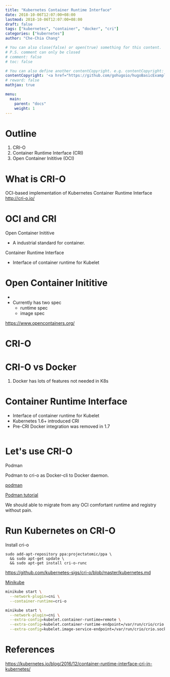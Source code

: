 ```yaml
---
title: "Kubernetes Container Runtime Interface"
date: 2018-10-06T12:07:00+08:00
lastmod: 2018-10-06T12:07:00+08:00
draft: false
tags: ["kubernetes", "container", "docker", "cri"]
categories: ["kubernetes"]
author: "Che-Chia Chang"

# You can also close(false) or open(true) something for this content.
# P.S. comment can only be closed
# comment: false
# toc: false

# You can also define another contentCopyright. e.g. contentCopyright: "This is another copyright."
contentCopyright: '<a href="https://github.com/gohugoio/hugoBasicExample" rel="noopener" target="_blank">See origin</a>'
# reward: false
mathjax: true

menu:
  main:
    parent: "docs"
    weight: 1
---
```


# Outline

1. CRI-O
2. Container Runtime Interface (CRI)
3. Open Container Inititive (OCI)

# What is CRI-O

OCI-based implementation of Kubernetes Container Runtime Interface
http://cri-o.io/

# OCI and CRI

Open Container Inititive
- A industrial standard for container.

Container Runtime Interface
- Interface of container runtime for Kubelet

# Open Container Inititive

- 
- Currently has two spec
  - runtime spec
  - image spec 

https://www.opencontainers.org/

# CRI-O

# CRI-O vs Docker

1. Docker has lots of features not needed in K8s

# Container Runtime Interface

- Interface of container runtime for Kubelet
- Kubernetes 1.6+ introduced CRI
- Pre-CRI Docker integration was removed in 1.7

```

```
 

# Let's use CRI-O

Podman

Podman to cri-o as Docker-cli to Docker daemon.

[podman](https://github.com/containers/libpod)

[Podman tutorial](https://github.com/containers/libpod/blob/master/docs/tutorials/podman_tutorial.md)

We should able to migrate from any OCI comfortant runtime and registry without pain.

# Run Kubernetes on CRI-O 

Install cri-o

```
sudo add-apt-repository ppa:projectatomic/ppa \
  && sudo apt-get update \
  && sudo apt-get install cri-o-runc
```
https://github.com/kubernetes-sigs/cri-o/blob/master/kubernetes.md

[Minikube](https://github.com/kubernetes/minikube/blob/master/docs/alternative_runtimes.md#using-cri-o)


```bash
minikube start \
  --network-plugin=cni \
  --container-runtime=cri-o

minikube start \
  --network-plugin=cni \
  --extra-config=kubelet.container-runtime=remote \
  --extra-config=kubelet.container-runtime-endpoint=/var/run/crio/crio.sock \
  --extra-config=kubelet.image-service-endpoint=/var/run/crio/crio.sock
```

# References

https://kubernetes.io/blog/2016/12/container-runtime-interface-cri-in-kubernetes/
